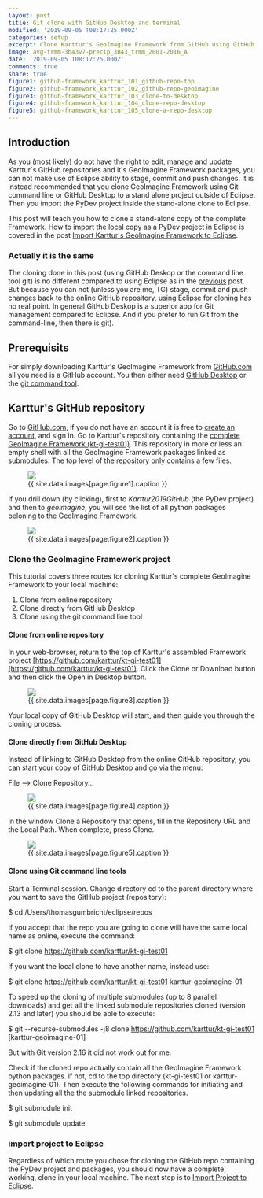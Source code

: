 ```yaml
---
layout: post
title: Git clone with GitHub Desktop and terminal
modified: '2019-09-05 T08:17:25.000Z'
categories: setup
excerpt: Clone Karttur's GeoImagine Framework from GitHub using GitHub Desktop and the terminal
image: avg-trmm-3b43v7-precip_3B43_trmm_2001-2016_A
date: '2019-09-05 T08:17:25.000Z'
comments: true
share: true
figure1: github-framework_karttur_101_github-repo-top
figure2: github-framework_karttur_102_github-repo-geoimagine
figure3: github-framework_karttur_103_clone-to-desktop
figure4: github-framework_karttur_104_clone-repo-desktop
figure5: github-framework_karttur_105_clone-a-repo-desktop
---
```


## Introduction

As you (most likely) do not have the right to edit, manage and update Karttur´s GitHub repositories and it's GeoImagine Framework packages, you can not make use of <span class='app'>Eclipse</span> ability to stage, commit and push changes. It is instead recommended that you clone GeoImagine Framework using Git command line or <span class='app'>GitHub Desktop</span> to a stand alone project outside of <span class='app'>Eclipse</span>. Then you import the PyDev project inside the stand-alone clone to <span class='app'>Eclipse</span>.

This post will teach you how to clone a stand-alone copy of the complete Framework. How to import the local copy as a PyDev project in <span class='app'>Eclipse</span> is covered in the post [Import Karttur's GeoImagine Framework to Eclipse](../setup-import-project-eclipse/).

### Actually it is the same

The cloning done in this post (using <span class='app'>GitHub Deskop</span> or the command line tool <span class='terminalapp'>git</span>) is no different compared to using <span class='app'>Eclipse</span> as in the [previous](../github-clone-complete) post. But because you can not (unless you are me, TG) stage, commit and push changes back to the online GitHub repository, using <span class='app'>Eclipse</span> for cloning has no real point. In general <span class='app'>GitHub Deskop</span> is a superior app for Git management compared to Eclipse. And if you prefer to run Git from the command-line, then there is <span class='terminalapp'>git</span>).

## Prerequisits

For simply downloading Karttur's GeoImagine Framework from [GitHub.com](https://github.com) all you need is a GitHub account. You then either need [<span class='app'>GitHub Desktop</span>](https://desktop.github.com) or the [<span class='terminalapp'>git</span> command tool](../git-commandline/).

## Karttur's GitHub repository

Go to [GitHub.com](https://github.com), if you do not have an account it is free to [create an account](https://github.com/join), and sign in. Go to Karttur's repository containing the [complete GeoImagine Framework (kt-gi-test01)](https://github.com/karttur/kt-gi-test01/). This repository in more or less an empty shell with all the GeoImagine Framework packages linked as submodules. The top level of the repository only contains a few files.

<figure>
<img src="{{ site.commonurl }}/images/{{ site.data.images[page.figure1].file }}">
<figcaption> {{ site.data.images[page.figure1].caption }} </figcaption>
</figure>

If you drill down (by clicking), first to _Karttur2019GitHub_ (the PyDev project) and then to _geoimagine_, you will see the list of all python packages beloning to the GeoImagine Framework.

<figure>
<img src="{{ site.commonurl }}/images/{{ site.data.images[page.figure2].file }}">
<figcaption> {{ site.data.images[page.figure2].caption }} </figcaption>
</figure>

### Clone the GeoImagine Framework project

This tutorial covers three routes for cloning Karttur's complete GeoImagine Framework to your local machine:

1. Clone from online repository
3. Clone directly from <span class='app'>GitHub Desktop</span>
3. Clone using the <span class='terminalapp'>git</span> command line tool

#### Clone from online repository

In your web-browser, return to the top of Karttur's assembled Framework project [https://github.com/karttur/kt-gi-test01](https://github.com/karttur/kt-gi-test01). Click the <span class='button'>Clone or Download</span> button and then click the <span class='button'>Open in Desktop</span> button.

<figure>
<img src="{{ site.commonurl }}/images/{{ site.data.images[page.figure3].file }}">
<figcaption> {{ site.data.images[page.figure3].caption }} </figcaption>
</figure>

Your local copy of <span class='app'>GitHub Desktop</span> will start, and then guide you through the cloning process.

#### Clone directly from <span class='app'>GitHub Desktop</span>

Instead of linking to <span class='app'>GitHub Desktop</span> from the online GitHub repository, you can start your copy of <span class='app'>GitHub Desktop</span> and go via the menu:

<span class='menu'>File --> Clone Repository...</span>

<figure>
<img src="{{ site.commonurl }}/images/{{ site.data.images[page.figure4].file }}">
<figcaption> {{ site.data.images[page.figure4].caption }} </figcaption>
</figure>

In the window <span class='tab'>Clone a Repository</span> that opens, fill in the <span class='textbox'>Repository URL</span> and the <span class='textbox'>Local Path</span>. When complete, press <span class='button'>Clone</span>.

<figure>
<img src="{{ site.commonurl }}/images/{{ site.data.images[page.figure5].file }}">
<figcaption> {{ site.data.images[page.figure5].caption }} </figcaption>
</figure>

#### Clone using Git command line tools

Start a <span class='app'>Terminal</span> session. Change directory <span class='terminal'>cd</span> to the parent directory where you want to save the GitHub project (repository):

<span class='terminal'>$ cd /Users/thomasgumbricht/eclipse/repos</span>

If you accept that the repo you are going to clone will have the same local name as online, execute the command:

<span class='terminal'>$ git clone https://github.com/karttur/kt-gi-test01</span>

If you want the local clone to have another name, instead use:

<span class='terminal'>$ git clone https://github.com/karttur/kt-gi-test01 karttur-geoimagine-01</span>

To speed up the cloning of multiple submodules (up to 8 parallel downloads) and get all the linked submodule repositories cloned (version 2.13 and later) you should be able to execute:

<span class='terminal'>$ git --recurse-submodules -j8 clone https://github.com/karttur/kt-gi-test01 [karttur-geoimagine-01]</span>


But with Git version 2.16 it did not work out for me.

Check if the cloned repo actually contain all the GeoImagine Framework python packages. if not, <span class='terminal'>cd</span> to the top directory (kt-gi-test01 or karttur-geoimagine-01). Then execute the following commands for initiating and then updating all the the submodule linked repositories.

<span class='terminal'>$ git submodule init</span>

<span class='terminal'>$ git submodule update</span>

### import project to <span class='app'>Eclipse</span>

Regardless of which route you chose for cloning the GitHub repo containing the PyDev project and packages, you should now have a complete, working, clone in your local machine. The next step is to [Import Project to Eclipse](../import-project-eclipse/).
